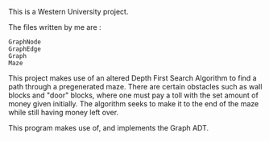This is a Western University project.

The files written by me are :

    GraphNode
    GraphEdge
    Graph
    Maze    

This project makes use of an altered Depth First Search Algorithm to find a path through a pregenerated maze. There are certain obstacles such as wall blocks and "door" blocks, where one must pay a toll with the set amount of money given initially. The algorithm seeks to make it to the end of the maze while still having money left over. 

This program makes use of, and implements the Graph ADT.
